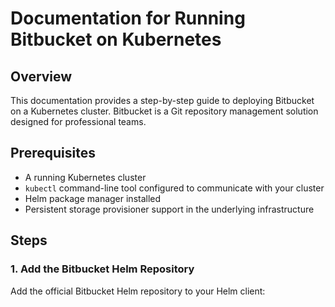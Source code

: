 # Documentation for Running Bitbucket on Kubernetes

## Overview
This documentation provides a step-by-step guide to deploying Bitbucket on a Kubernetes cluster. Bitbucket is a Git repository management solution designed for professional teams.

## Prerequisites
- A running Kubernetes cluster
- `kubectl` command-line tool configured to communicate with your cluster
- Helm package manager installed
- Persistent storage provisioner support in the underlying infrastructure

## Steps

### 1. Add the Bitbucket Helm Repository
Add the official Bitbucket Helm repository to your Helm client: